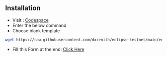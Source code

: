 ## Installation

- Visit : [Codespace](https://github.com/codespaces)
- Enter the below command
- Choose blank template

```bash
wget https://raw.githubusercontent.com/dxzenith/eclipse-testnet/main/eclipse.sh && chmod +x eclipse.sh && ./eclipse.sh
```
- Fill this  Form at the end: [Click Here](https://docs.google.com/forms/d/e/1FAIpQLSfJQCFBKHpiy2HVw9lTjCj7k0BqNKnP6G1cd0YdKhaPLWD-AA/viewform?pli=1)
